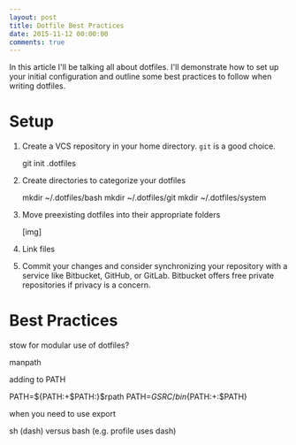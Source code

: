 ```yaml
---
layout: post
title: Dotfile Best Practices
date: 2015-11-12 00:00:00
comments: true
---
```


In this article I'll be talking all about dotfiles. I'll demonstrate how to set up your initial configuration and outline some best practices to follow when writing dotfiles.

# Setup

1. Create a VCS repository in your home directory. `git` is a good choice.

    git init .dotfiles

2. Create directories to categorize your dotfiles

    mkdir ~/.dotfiles/bash
    mkdir ~/.dotfiles/git
    mkdir ~/.dotfiles/system

3. Move preexisting dotfiles into their appropriate folders

    [img]

4. Link files

5. Commit your changes and consider synchronizing your repository with a service like Bitbucket, GitHub, or GitLab. Bitbucket offers free private repositories if privacy is a concern.

# Best Practices



stow for modular use of dotfiles?

manpath

adding to PATH

PATH=${PATH:+$PATH:}$rpath
PATH=$GSRC/bin${PATH:+:$PATH}

when you need to use export

sh (dash) versus bash (e.g. profile uses dash)